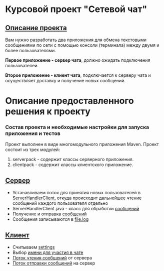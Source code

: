 # Курсовой проект "Сетевой чат"

## [Описание проекта](https://github.com/netology-code/jd-homeworks/blob/master/diploma/networkchat.md)

Вам нужно разработать два приложения для обмена текстовыми сообщениями по сети с помощью консоли (терминала) между двумя и более пользователями.

**Первое приложение - сервер чата**, должно ожидать подключения пользователей.

**Второе приложение - клиент чата**, подключается к серверу чата и осуществляет доставку и получение новых сообщений.

# Описание предоставленного решения к проекту

### Состав проекта и необходимые настройки для запуска приложения и тестов
Проект выполнен в виде многомодульного приложения Maven. Проект состоит из трех модулей:
1. serverpack - содержит классы серверного приложения.
2. сlientpack - содержит классы клиентского приложение.

## [Сервер](https://github.com/Gangster177/courseworkChat/blob/main/src/main/java/serverpack/Server.java)
- Устанавливаем поток для принятия новых пользователей в [ServerHandlerClient](https://github.com/Gangster177/courseworkChat/blob/main/src/main/java/serverpack/Server.java#L20), откуда происходит дальнейшее чтение сообщений каждого пользователя отдельно
- ServerHandlerClient.java - класс для обработки [сообщений](https://github.com/Gangster177/courseworkChat/blob/main/src/main/java/serverpack/ServerHandlerClient.java)
- Получение и отправка [сообщений](https://github.com/Gangster177/courseworkChat/blob/main/src/main/java/serverpack/ServerHandlerClient.java#L36-L63)
- Сообщения записываются в [file.log](https://github.com/Gangster177/courseworkChat/blob/main/src/main/java/serverpack/ServerHandlerClient.java#L12)

## [Клиент](https://github.com/Gangster177/courseworkChat/blob/main/src/main/java/clientpack/ClientFirst.java)
- Считываем [settings](https://github.com/Gangster177/courseworkChat/blob/main/src/main/java/clientpack/ClientFirst.java#L18-L21)
- Выбор [имени для участия в чате](https://github.com/Gangster177/courseworkChat/blob/main/src/main/java/clientpack/ClientFirst.java#L36)
- [Поток чтения сообщений](https://github.com/Gangster177/courseworkChat/blob/main/src/main/java/clientpack/ClientFirst.java#L87-L98) от сервера
- [Поток отправки сообщений](https://github.com/Gangster177/courseworkChat/blob/main/src/main/java/clientpack/ClientFirst.java#L100-L125) на сервер
